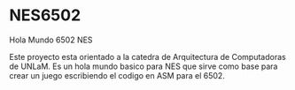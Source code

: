 # NES6502
Hola Mundo 6502 NES

Este proyecto esta orientado a la catedra de Arquitectura de Computadoras de UNLaM. Es un hola mundo basico para NES que sirve como base para crear un juego escribiendo el codigo en ASM para el 6502.
